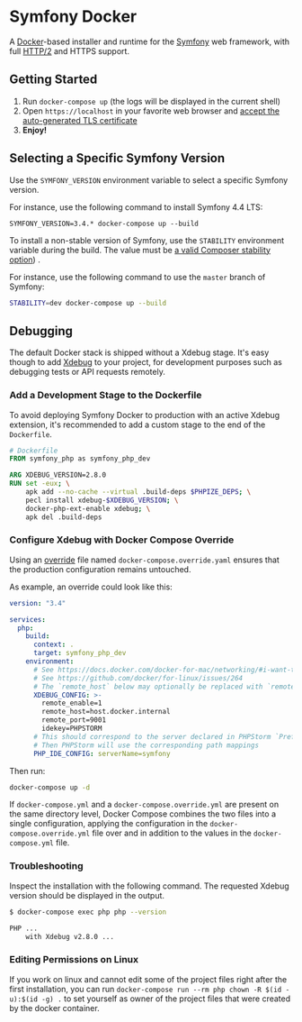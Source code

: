 # Symfony Docker

A [Docker](https://www.docker.com/)-based installer and runtime for the [Symfony](https://symfony.com) web framework, with full [HTTP/2](https://symfony.com/doc/current/weblink.html) and HTTPS support.

## Getting Started

1. Run `docker-compose up` (the logs will be displayed in the current shell)
2. Open `https://localhost` in your favorite web browser and [accept the auto-generated TLS certificate](https://stackoverflow.com/a/15076602/1352334)
3. **Enjoy!**

## Selecting a Specific Symfony Version

Use the `SYMFONY_VERSION` environment variable to select a specific Symfony version.

For instance, use the following command to install Symfony 4.4 LTS:

`SYMFONY_VERSION=3.4.* docker-compose up --build`

To install a non-stable version of Symfony, use the `STABILITY` environment variable during the build.
The value must be [a valid Composer stability option](https://getcomposer.org/doc/04-schema.md#minimum-stability)) .

For instance, use the following command to use the `master` branch of Symfony:

```bash
STABILITY=dev docker-compose up --build
```

## Debugging

The default Docker stack is shipped without a Xdebug stage.
It's easy though to add [Xdebug](https://xdebug.org/) to your project, for development purposes such as debugging tests or API requests remotely.

### Add a Development Stage to the Dockerfile

To avoid deploying Symfony Docker to production with an active Xdebug extension,
it's recommended to add a custom stage to the end of the `Dockerfile`.

```Dockerfile
# Dockerfile
FROM symfony_php as symfony_php_dev

ARG XDEBUG_VERSION=2.8.0
RUN set -eux; \
	apk add --no-cache --virtual .build-deps $PHPIZE_DEPS; \
	pecl install xdebug-$XDEBUG_VERSION; \
	docker-php-ext-enable xdebug; \
	apk del .build-deps
```

### Configure Xdebug with Docker Compose Override

Using an [override](https://docs.docker.com/compose/reference/overview/#specifying-multiple-compose-files) file named `docker-compose.override.yaml` ensures that the production
configuration remains untouched.

As example, an override could look like this:

```yaml
version: "3.4"

services:
  php:
    build:
      context: .
      target: symfony_php_dev
    environment:
      # See https://docs.docker.com/docker-for-mac/networking/#i-want-to-connect-from-a-container-to-a-service-on-the-host
      # See https://github.com/docker/for-linux/issues/264
      # The `remote_host` below may optionally be replaced with `remote_connect_back`
      XDEBUG_CONFIG: >-
        remote_enable=1
        remote_host=host.docker.internal
        remote_port=9001
        idekey=PHPSTORM
      # This should correspond to the server declared in PHPStorm `Preferences | Languages & Frameworks | PHP | Servers`
      # Then PHPStorm will use the corresponding path mappings
      PHP_IDE_CONFIG: serverName=symfony
```

Then run:

```bash
docker-compose up -d
```

If `docker-compose.yml` and a `docker-compose.override.yml` are present on the same directory level, Docker Compose combines the two files into a single configuration, applying the configuration in the `docker-compose.override.yml` file over and in addition to the values in the `docker-compose.yml` file.

### Troubleshooting

Inspect the installation with the following command. The requested Xdebug version should be displayed in the output.

```bash
$ docker-compose exec php php --version

PHP ...
    with Xdebug v2.8.0 ...
```

### Editing Permissions on Linux

If you work on linux and cannot edit some of the project files right after the first installation, you can run `docker-compose run --rm php chown -R $(id -u):$(id -g) .` to set yourself as owner of the project files that were created by the docker container.

